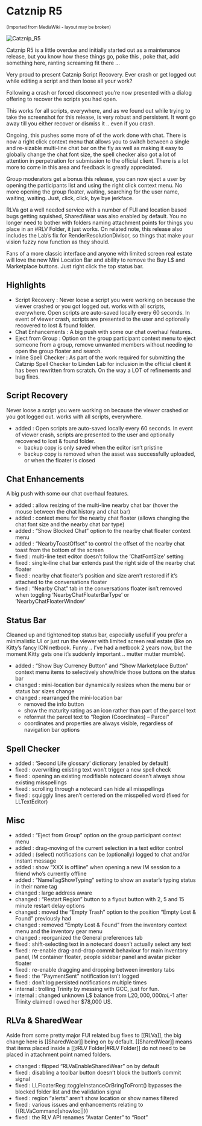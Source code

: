 # Catznip R5

<sup>(Imported from MediaWiki - layout may be broken)</sup>

![Catznip_R5](Catznip_R5.jpg)

Catznip R5 is a little overdue and initially started out as a maintenance release, but you know how these things go, poke this , poke that, add something here, ranting screaming fit there …

Very proud to present Catznip Script Recovery. Ever crash or get logged out while editing a script and then loose all your work?

Following a crash or forced disconnect you’re now presented with a dialog offering to recover the scripts you had open.

This works for all scripts, everywhere, and as we found out while trying to take the screenshot for this release, is very robust and persistent. It wont go away till you either recover or dismiss it .. even if you crash.

Ongoing, this pushes some more of of the work done with chat. There is now a right click context menu that allows you to switch between a single and re-sizable multi-line chat bar on the fly as well as making it easy to globally change the chat font size, the spell checker also got a lot of attention in perpetration for submission to the official client. There is a lot more to come in this area and feedback is greatly appreciated.

Group moderators get a bonus this release, you can now eject a user by opening the participants list and using the right click context menu. No more opening the group floater, waiting, searching for the user name, waiting, waiting. Just, click, click, bye bye jerkface.

RLVa got a well needed service with a number of FUI and location based bugs getting squished, SharedWear was also enabled by default. You no longer need to bother with folders naming attachment points for things you place in an #RLV Folder, it just works. On related note, this release also includes the Lab’s fix for RenderResolutionDivisor, so things that make your vision fuzzy now function as they should.

Fans of a more classic interface and anyone with limited screen real estate will love the new Mini Location Bar and ability to remove the Buy L$ and Marketplace buttons. Just right click the top status bar.

## Highlights
* Script Recovery : Never loose a script you were working on because the viewer crashed or you got logged out. works with all scripts, everywhere. Open scripts are auto-saved locally every 60 seconds. In event of viewer crash, scripts are presented to the user and optionally recovered to lost & found folder.
* Chat Enhancements : A big push with some our chat overhaul features.
* Eject from Group : Option on the group participant context menu to eject someone from a group, remove unwanted members without needing to open the group floater and search.
* Inline Spell Checker : As part of the work required for submitting the Catznip Spell Checker to Linden Lab for inclusion in the official client it has been rewritten from scratch. On the way a LOT of refinements and bug fixes.

## Script Recovery
Never loose a script you were working on because the viewer crashed or you got logged out. works with all scripts, everywhere.
* added :  Open scripts are auto-saved locally every 60 seconds. In event of viewer crash, scripts are presented to the user and optionally recovered to lost & found folder.
	* backup copy is only saved when the editor isn’t pristine
	* backup copy is removed when the asset was successfully uploaded, or when the floater is closed

## Chat Enhancements
A big push with some our chat overhaul features.

* added : allow resizing of the multi-line nearby chat bar (hover the mouse between the chat history and chat bar)
* added : context menu for the nearby chat floater (allows changing the chat font size and the nearby chat bar type)
* added : “Show Blocked Chat” option to the nearby chat floater context menu
* added : “NearbyToastOffset” to control the offset of the nearby chat toast from the bottom of the screen
* fixed : multi-line text editor doesn’t follow the ‘ChatFontSize’ setting
* fixed : single-line chat bar extends past the right side of the nearby chat floater
* fixed : nearby chat floater’s position and size aren’t restored if it’s attached to the conversations floater
* fixed : “Nearby Chat” tab in the conversations floater isn’t removed when toggling ‘NearbyChatFloaterBarType’ or ‘NearbyChatFloaterWindow’

## Status Bar
Cleaned up and tightened top status bar, especially useful if you prefer a minimalistic UI or just run the viewer with limited screen real estate (like on Kitty’s fancy ION netbook. Funny .. I’ve had a netbook 2 years now, but the moment Kitty gets one it’s suddenly important .. mutter mutter mumble).
* added : “Show Buy Currency Button” and “Show Marketplace Button” context menu items to selectively show/hide those buttons on the status bar
* changed : mini-location bar dynamically resizes when the menu bar or status bar sizes change
* changed : rearranged the mini-location bar
	* removed the info button
	* show the maturity rating as an icon rather than part of the parcel text
	* reformat the parcel text to “Region (Coordinates) – Parcel”
	* coordinates and properties are always visible, regardless of navigation bar options

## Spell Checker
* added : ‘Second Life glossary’ dictionary (enabled by default)
* fixed : overwriting existing text won’t trigger a new spell check
* fixed : opening an existing modifiable notecard doesn’t always show existing misspellings
* fixed : scrolling through a notecard can hide all misspellings
* fixed : squiggly lines aren’t centered on the misspelled word (fixed for LLTextEditor)

## Misc
* added : “Eject from Group” option on the group participant context menu
* added : drag-moving of the current selection in a text editor control
* added : (select) notifications can be (optionally) logged to chat and/or instant message
* added : show “XXX is offline” when opening a new IM session to a friend who’s currently offline
* added : “NameTagShowTyping” setting to show an avatar’s typing status in their name tag
* changed : large address aware
* changed : “Restart Region” button to a flyout button with 2, 5 and 15 minute restart delay options
* changed : moved the “Empty Trash” option to the position “Empty Lost & Found” previously had
* changed : removed “Empty Lost & Found” from the inventory context menu and the inventory gear menu
* changed : reorganized the General preferences tab
* fixed : shift-selecting text in a notecard doesn’t actually select any text
* fixed : re-enable drag-and-drop commit behaviour for main inventory panel, IM container floater, people sidebar panel and avatar picker floater
* fixed : re-enable dragging and dropping between inventory tabs
* fixed : the “PaymentSent” notification isn’t logged
* fixed : don’t log persisted notifications multiple times
* internal : trolling Trinity by messing with GCC, just for fun.
* internal : changed unknown L$ balance from L$20,000,000 to L$-1 after Trinity claimed I owed her $78,000 US.

## RLVa & SharedWear
Aside from some pretty major FUI related bug fixes to [[RLVa]], the big change here is [[SharedWear]] being on by default. [[SharedWear]] means that items placed inside a [[♯RLV Folder|#RLV Folder]] do not need to be placed in attachment point named folders.

* changed : flipped “RLVaEnableSharedWear” on by default
* fixed : disabling a toolbar button doesn’t block the button’s commit signal
* fixed : LLFloaterReg::toggleInstanceOrBringToFront() bypasses the blocked folder list and the validation signal
* fixed : region “alerts” aren’t show location or show names filtered
* fixed : various issues and enhancements relating to {{RLVaCommand|showloc||}}
* fixed : the RLV API renames “Avatar Center” to “Root”
